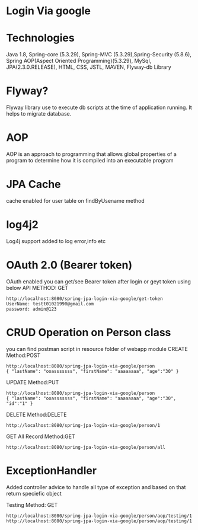 # Login Via google

# Technologies
Java 1.8, 
Spring-core (5.3.29), Spring-MVC (5.3.29),Spring-Security (5.8.6), Spring AOP(Aspect Oriented Programming)(5.3.29),
MySql, JPA(2.3.0.RELEASE),
HTML, CSS, JSTL, MAVEN, 
Flyway-db Library

# Flyway?
Flyway library use to execute db scripts at the time of application running. It helps to migrate database. 

# AOP
AOP is an approach to programming that allows global properties of a program to determine how it is compiled into an executable program

# JPA Cache
cache enabled for user table on findByUsename method

# log4j2

Log4j support added to log error,info etc

# OAuth 2.0 (Bearer token)
OAuth enabled you can get/see Bearer token after login or geyt token using below API
METHOD: GET

	http://localhost:8080/spring-jpa-login-via-google/get-token
	UserName: testt01021990@gmail.com
	password: admin@123
	

# CRUD Operation on Person class 
you can find postman script in resource folder of webapp module
CREATE Method:POST

	http://localhost:8080/spring-jpa-login-via-google/person
	{ "lastName": "ooasssssss", "firstName": "aaaaaaaa", "age":"30" }
	
UPDATE Method:PUT

	http://localhost:8080/spring-jpa-login-via-google/person
	{ "lastName": "ooasssssss", "firstName": "aaaaaaaa", "age":"30", "id":"1" }
	
DELETE Method:DELETE

	http://localhost:8080/spring-jpa-login-via-google/person/1
	
GET All Record Method:GET

	http://localhost:8080/spring-jpa-login-via-google/person/all

# ExceptionHandler
Added controller advice to handle all type of exception and based on that return speciefic object

Testing Method: GET

	http://localhost:8080/spring-jpa-login-via-google/person/aop/testing/1 
	http://localhost:8080/spring-jpa-login-via-google/person/aop/testing/1

